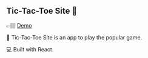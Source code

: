 ## Tic-Tac-Toe Site 🎲

👉🏽 [Demo](https://tic-tac-toe-itai-web.netlify.com/)

🌟 Tic-Tac-Toe Site is an app to play the popular game. 

💻 Built with React.
